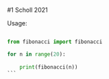 
#1 Scholl 2021



Usage:
````python

from fibonacci import fibonacci

for n in range(20):
	
	print(fibonacci(n))
```

